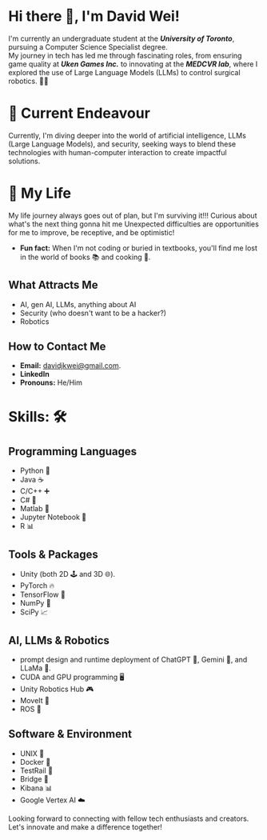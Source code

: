 # Hi there 👋, I'm David Wei!

<!--
**david-wei-01001/david-wei-01001** is a ✨ _special_ ✨ repository because its `README.md` (this file) appears on your GitHub profile.
-->

I'm currently an undergraduate student at the ***University of Toronto***, pursuing a Computer Science Specialist degree.\
My journey in tech has led me through fascinating roles, from ensuring game quality at ***Uken Games Inc.*** to innovating at the ***MEDCVR lab***, where I explored the use of Large Language Models (LLMs) to control surgical robotics. 🤖✨

# 🔭 Current Endeavour
Currently, I'm diving deeper into the world of artificial intelligence, LLMs (Large Language Models), and security, seeking ways to blend these technologies with human-computer interaction to create impactful solutions.


# 🌱 My Life
My life journey always goes out of plan, but I'm surviving it!!!
Curious about what's the next thing gonna hit me
Unexpected difficulties are opportunities for me to improve, be receptive, and be optimistic!
- **Fun fact:** When I'm not coding or buried in textbooks, you'll find me lost in the world of books 📚 and cooking 🍳.

## What Attracts Me
- AI, gen AI, LLMs, anything about AI
- Security (who doesn't want to be a hacker?)
- Robotics
  
## How to Contact Me
- **Email:** davidjkwei@gmail.com.
- **LinkedIn**
- **Pronouns:** He/Him


# Skills: 🛠️

## Programming Languages
- Python 🐍
- Java ☕
- C/C++ ➕
- C# 🔷
- Matlab 🔢
- Jupyter Notebook 📓
- R 📊

## Tools & Packages
- Unity (both 2D 🕹️ and 3D 🌐).
- PyTorch 🔥
- TensorFlow 🧠
- NumPy 🔢
- SciPy 📈

## AI, LLMs & Robotics
- prompt design and runtime deployment of ChatGPT 💬, Gemini 🌟, and LLaMa 🦙.
- CUDA and GPU programming 🖥️
- Unity Robotics Hub 🎮
- MoveIt 🤖
- ROS 🌹

## Software & Environment
- UNIX 🐧
- Docker 🐳
- TestRail 🚄
- Bridge 🌉
- Kibana 📊
- Google Vertex AI ☁️

Looking forward to connecting with fellow tech enthusiasts and creators. Let's innovate and make a difference together!


